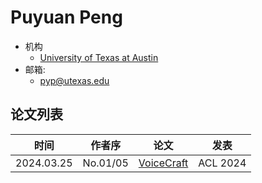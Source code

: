 # Puyuan Peng

- 机构
  - [University of Texas at Austin](../Institutions/UT_美国德克萨斯奥斯汀分校.md)
- 邮箱:
  - <pyp@utexas.edu>

## 论文列表

| 时间 | 作者序 | 论文 | 发表 |
|:-:|:-:|---|---|
| 2024.03.25 | No.01/05 | [VoiceCraft](../Models/Speech_LLM/2024.03.25_VoiceCraft.md) | ACL 2024 |